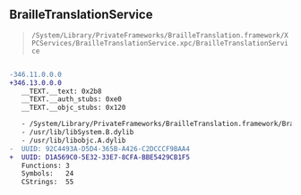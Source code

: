 ## BrailleTranslationService

> `/System/Library/PrivateFrameworks/BrailleTranslation.framework/XPCServices/BrailleTranslationService.xpc/BrailleTranslationService`

```diff

-346.11.0.0.0
+346.13.0.0.0
   __TEXT.__text: 0x2b8
   __TEXT.__auth_stubs: 0xe0
   __TEXT.__objc_stubs: 0x120

   - /System/Library/PrivateFrameworks/BrailleTranslation.framework/BrailleTranslation
   - /usr/lib/libSystem.B.dylib
   - /usr/lib/libobjc.A.dylib
-  UUID: 92C4493A-D5D4-365B-A426-C2DCCCF9BAA4
+  UUID: D1A569C0-5E32-33E7-8CFA-BBE5429CB1F5
   Functions: 3
   Symbols:   24
   CStrings:  55

```
